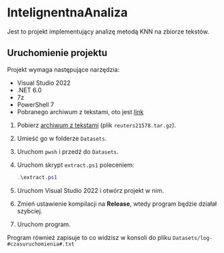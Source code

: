 # IntelignentnaAnaliza

Jest to projekt implementujący analizę metodą KNN na zbiorze tekstów.

## Uruchomienie projektu

Projekt wymaga następujące narzędzia:

- Visual Studio 2022
- .NET 6.0
- 7z
- PowerShell 7
- Pobranego archiwum z tekstami, oto jest [link](http://archive.ics.uci.edu/ml/datasets/Reuters-21578+Text+Categorization+Collection)

1. Pobierz [archiwum z tekstami](http://archive.ics.uci.edu/ml/datasets/Reuters-21578+Text+Categorization+Collection) (plik `reuters21578.tar.gz`).
2. Umieść go w folderze `Datasets`.
3. Uruchom `pwsh` i przedź do `Datasets`.
4. Uruchom skrypt `extract.ps1` poleceniem:

    ```PowerShell
    .\extract.ps1
    ```

5. Uruchom Visual Studio 2022 i otwórz projekt w nim.
6. Zmień ustawienie kompilacji na **Release**, wtedy program będzie działał szybciej.
7. Uruchom program.

Program również zapisuje to co widzisz w konsoli do pliku `Datasets/log-#czasuruchomienia#.txt`
